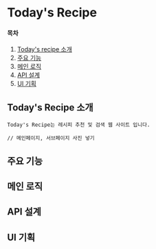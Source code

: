 # Today's Recipe

#### 목차

1. [Today's recipe 소개](#todays-recipe-소개)
2. [주요 기능](#주요-기능)
3. [메인 로직](#메인-로직)
4. [API 설계](#api-설계)
5. [UI 기획](#ui-기획)

## Today's Recipe 소개
    Today's Recipe는 레시피 추천 및 검색 웹 사이트 입니다.

    // 메인페이지, 서브페이지 사진 넣기

## 주요 기능

## 메인 로직

## API 설계

## UI 기획
